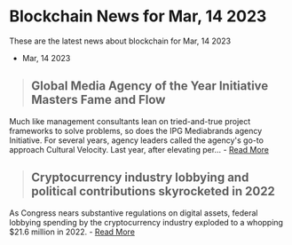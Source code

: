 # Blockchain News for Mar, 14 2023
These are the latest news about blockchain for Mar, 14 2023
- Mar, 14 2023
> ## Global Media Agency of the Year Initiative Masters Fame and Flow 
 Much like management consultants lean on tried-and-true project frameworks to solve problems, so does the IPG Mediabrands agency Initiative. For several years, agency leaders called the agency's go-to approach Cultural Velocity. Last year, after elevating per… - [Read More](https://www.lostremote.com/agencies/global-media-agency-of-the-year-initiative-masters-fame-and-flow/) 
> ## Cryptocurrency industry lobbying and political contributions skyrocketed in 2022 
 As Congress nears substantive regulations on digital assets, federal lobbying spending by the cryptocurrency industry exploded to a whopping $21.6 million in 2022. - [Read More](https://www.opensecrets.org/news/2023/03/cryptocurrency-industry-lobbying-and-political-contributions-skyrocketed-in-2022/) 
